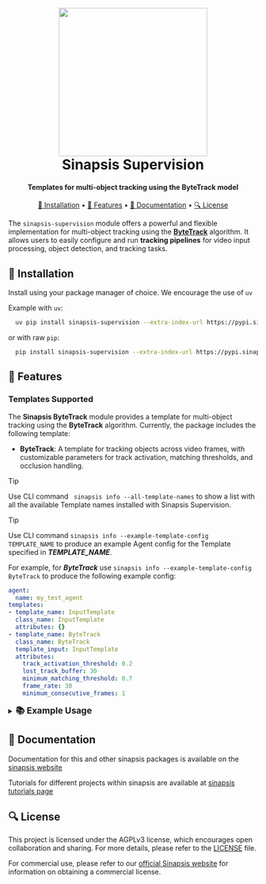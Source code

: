 <h1 align="center">
<br>
<a href="https://sinapsis.tech/">
  <img
    src="https://github.com/Sinapsis-AI/brand-resources/blob/main/sinapsis_logo/4x/logo.png?raw=true"
    alt="" width="300">
</a><br>
Sinapsis Supervision
<br>
</h1>

<h4 align="center">Templates for multi-object tracking using the ByteTrack model</h4>

<p align="center">
<a href="#installation">🐍  Installation</a> •
<a href="#features"> 🚀 Features</a> •
<a href="#documentation">📙 Documentation</a> •
<a href="#license"> 🔍 License </a>
</p>

The `sinapsis-supervision` module offers a powerful and flexible implementation for multi-object tracking using the [**ByteTrack**](https://github.com/ifzhang/ByteTrack) algorithm. It allows users to easily configure and run **tracking pipelines** for video input processing, object detection, and tracking tasks.

<h2 id="installation"> 🐍  Installation </h2>

Install using your package manager of choice. We encourage the use of <code>uv</code>

Example with <code>uv</code>:

```bash
  uv pip install sinapsis-supervision --extra-index-url https://pypi.sinapsis.tech
```
 or with raw <code>pip</code>:
```bash
  pip install sinapsis-supervision --extra-index-url https://pypi.sinapsis.tech
```

<h2 id="features">🚀 Features</h2>

<h3> Templates Supported</h3>

The **Sinapsis ByteTrack** module provides a template for multi-object tracking using the **ByteTrack** algorithm. Currently, the package includes the following template:

- **ByteTrack**: A template for tracking objects across video frames, with customizable parameters for track activation, matching thresholds, and occlusion handling.

> [!TIP]
> Use CLI command ``` sinapsis info --all-template-names``` to show a list with all the available Template names installed with Sinapsis Supervision.

> [!TIP]
> Use CLI command ```sinapsis info --example-template-config TEMPLATE_NAME``` to produce an example Agent config for the Template specified in ***TEMPLATE_NAME***.

For example, for ***ByteTrack*** use ```sinapsis info --example-template-config ByteTrack``` to produce the following example config:

```yaml
agent:
  name: my_test_agent
templates:
- template_name: InputTemplate
  class_name: InputTemplate
  attributes: {}
- template_name: ByteTrack
  class_name: ByteTrack
  template_input: InputTemplate
  attributes:
    track_activation_threshold: 0.2
    lost_track_buffer: 30
    minimum_matching_threshold: 0.7
    frame_rate: 30
    minimum_consecutive_frames: 1
```

<details>
<summary><strong><span style="font-size: 1.25em;">📚 Example Usage</span></strong></summary>

Below is an example YAML configuration for processing a video file and visualizing tracking results using the **Sinapsis Supervision** template. This configuration loads a video with the **VideoReaderCV2**, performs object detection and real-time tracking with the **UltralyticsPredict** and **ByteTrack** templates, draws bounding boxes around detected objects with the **BBoxDrawer**, and saves the output as a new video file using the **VideoWriterCV2**.

<details>
<summary ><strong><span style="font-size: 1.4em;">Config</span></strong></summary>

```yaml
agent:
  name: cotracker_agent

templates:
  - template_name: InputTemplate
    class_name: InputTemplate
    attributes: {}

  - template_name : VideoReaderCV2
    class_name: VideoReaderCV2
    template_input: InputTemplate
    attributes:
      video_file_path : "artifacts/palace.mp4"
      batch_size: 16

  - template_name: CoTrackerOnline
    class_name: CoTrackerOnline
    template_input: VideoReaderCV2
    attributes:
      model_variant: baseline
      device: cuda
      grid_size: 15

  - template_name: CoTrackerVisualizer
    class_name: CoTrackerVisualizer
    template_input: CoTrackerOnline
    attributes:
      device : cuda
      linewidth: 3
      overwrite: true

  - template_name: VideoWriterCV2
    class_name: VideoWriterCV2
    template_input: CoTrackerVisualizer
    attributes:
      destination_path: "artifacts/result.mp4"
      height: -1
      width: -1
      fps: 30
```
</details>

This configuration defines an **agent** and a sequence of **templates** for video processing, object detection, real-time tracking, and visualization.

**IMPORTANT**: The VideoReaderCV2, BBoxDrawer, and VideoWriterCV2 templates are part of the [sinapsis-data-readers](https://github.com/Sinapsis-AI/sinapsis-data-tools/tree/main/packages/sinapsis_data_readers), [sinapsis-data-visualization](https://github.com/Sinapsis-AI/sinapsis-data-tools/tree/main/packages/sinapsis_data_visualization), and [sinapsis-data-writers](https://github.com/Sinapsis-AI/sinapsis-data-tools/tree/main/packages/sinapsis_data_writers) packages, respectively. To use this example, ensure that you have installed these packages.


To run the config, use the CLI:
```bash
sinapsis run name_of_config.yml
```

</details>

<h2 id="documentation">📙 Documentation</h2>

Documentation for this and other sinapsis packages is available on the [sinapsis website](https://docs.sinapsis.tech/docs)

Tutorials for different projects within sinapsis are available at [sinapsis tutorials page](https://docs.sinapsis.tech/tutorials)


<h2 id="license">🔍 License</h2>

This project is licensed under the AGPLv3 license, which encourages open collaboration and sharing. For more details, please refer to the [LICENSE](LICENSE) file.

For commercial use, please refer to our [official Sinapsis website](https://sinapsis.tech) for information on obtaining a commercial license.
